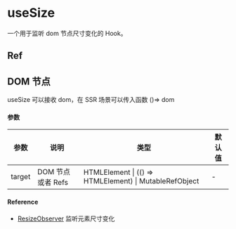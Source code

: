 # useSize

一个用于监听 dom 节点尺寸变化的 Hook。

## Ref

<demo src='./demos/ref.vue' />

## DOM 节点

useSize 可以接收 dom，在 SSR 场景可以传入函数 ()=> dom

<demo src='./demos/dom.vue' />

#### 参数

| 参数   | 说明              | 类型                                                   | 默认值 |
| ------ | ----------------- | ------------------------------------------------------ | ------ |
| target | DOM 节点或者 Refs | HTMLElement \| (() => HTMLElement) \| MutableRefObject | -      |

#### Reference

- [ResizeObserver](https://developer.mozilla.org/zh-CN/docs/Web/API/ResizeObserver) 监听元素尺寸变化
